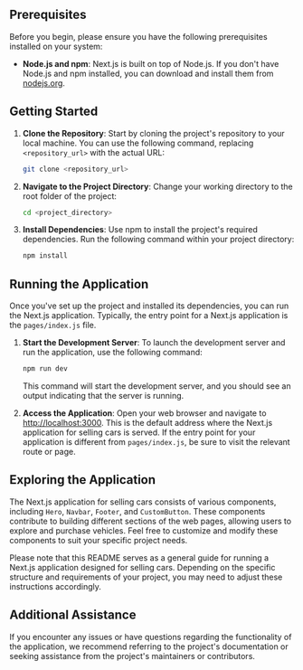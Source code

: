 ## Prerequisites

Before you begin, please ensure you have the following prerequisites installed on your system:

- **Node.js and npm**: Next.js is built on top of Node.js. If you don't have Node.js and npm installed, you can download and install them from [nodejs.org](https://nodejs.org/).

## Getting Started

1. **Clone the Repository**: Start by cloning the project's repository to your local machine. You can use the following command, replacing `<repository_url>` with the actual URL:

   ```bash
   git clone <repository_url>
   ```

2. **Navigate to the Project Directory**: Change your working directory to the root folder of the project:

   ```bash
   cd <project_directory>
   ```

3. **Install Dependencies**: Use npm to install the project's required dependencies. Run the following command within your project directory:

   ```bash
   npm install
   ```

## Running the Application

Once you've set up the project and installed its dependencies, you can run the Next.js application. Typically, the entry point for a Next.js application is the `pages/index.js` file.

1. **Start the Development Server**: To launch the development server and run the application, use the following command:

   ```bash
   npm run dev
   ```

   This command will start the development server, and you should see an output indicating that the server is running.

2. **Access the Application**: Open your web browser and navigate to [http://localhost:3000](http://localhost:3000). This is the default address where the Next.js application for selling cars is served. If the entry point for your application is different from `pages/index.js`, be sure to visit the relevant route or page.

## Exploring the Application

The Next.js application for selling cars consists of various components, including `Hero`, `Navbar`, `Footer`, and `CustomButton`. These components contribute to building different sections of the web pages, allowing users to explore and purchase vehicles. Feel free to customize and modify these components to suit your specific project needs.

Please note that this README serves as a general guide for running a Next.js application designed for selling cars. Depending on the specific structure and requirements of your project, you may need to adjust these instructions accordingly.

## Additional Assistance

If you encounter any issues or have questions regarding the functionality of the application, we recommend referring to the project's documentation or seeking assistance from the project's maintainers or contributors.